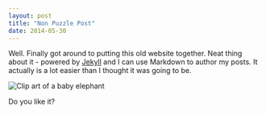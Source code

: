 ```yaml
---
layout: post
title: "Non Puzzle Post"
date: 2014-05-30
---
```


Well. Finally got around to putting this old website together. Neat thing about it - powered by [Jekyll](http://jekyllrb.com) and I can use Markdown to author my posts. It actually is a lot easier than I thought it was going to be.

![Clip art of a baby elephant](/respondrate/images/baby_elephant_2.png "BabyElephant")

Do you like it?

